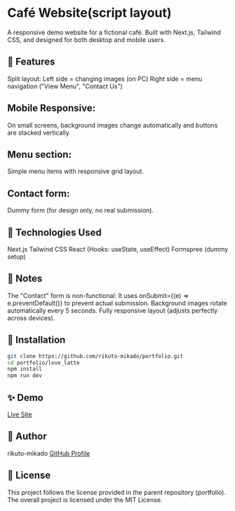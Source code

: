 # Café Website(script layout)
A responsive demo website for a fictional café.
Built with Next.js, Tailwind CSS, and designed for both desktop and mobile users.

## 📸 Features
Split layout:
Left side = changing images (on PC)
Right side = menu navigation ("View Menu", "Contact Us")

## Mobile Responsive:
On small screens, background images change automatically and buttons are stacked vertically.

## Menu section:
Simple menu items with responsive grid layout.

## Contact form:
Dummy form (for design only, no real submission).

## 🚀 Technologies Used
Next.js
Tailwind CSS
React (Hooks: useState, useEffect)
Formspree (dummy setup)

## 📖 Notes
The "Contact" form is non-functional:
It uses onSubmit={(e) => e.preventDefault()} to prevent actual submission.
Background images rotate automatically every 5 seconds.
Fully responsive layout (adjusts perfectly across devices).

## 📂 Installation
```bash
git clone https://github.com/rikuto-mikado/portfolio.git
cd portfolio/love_latte
npm install
npm run dev
```

## ✨ Demo
[Live Site](https://portfolio-fawn-alpha-60.vercel.app/)

## 👤 Author
rikuto-mikado
[GitHub Profile](https://github.com/rikuto-mikado)

## 📜 License
This project follows the license provided in the parent repository (portfolio).
The overall project is licensed under the MIT License.

